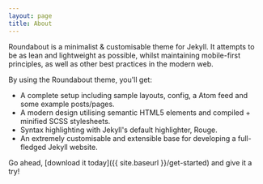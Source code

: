 ```yaml
---
layout: page
title: About
---
```


Roundabout is a minimalist & customisable theme for Jekyll. It attempts to be as lean and lightweight as possible, whilst maintaining mobile-first principles, as well as other best practices in the modern web.

By using the Roundabout theme, you'll get:

* A complete setup including sample layouts, config, a Atom feed and some example posts/pages.
* A modern design utilising semantic HTML5 elements and compiled + minified SCSS stylesheets.
* Syntax highlighting with Jekyll's default highlighter, Rouge.
* An extremely customisable and extensible base for developing a full-fledged Jekyll website.

Go ahead, [download it today]({{ site.baseurl }}/get-started) and give it a try!
